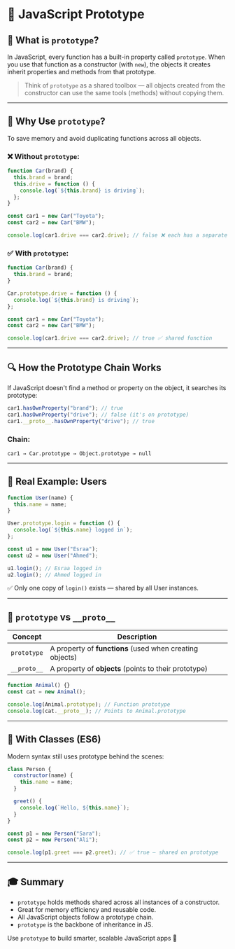 # 🧬 JavaScript Prototype

## 📌 What is `prototype`?

In JavaScript, every function has a built-in property called `prototype`. When you use that function as a constructor (with `new`), the objects it creates inherit properties and methods from that prototype.

> Think of `prototype` as a shared toolbox — all objects created from the constructor can use the same tools (methods) without copying them.

---

## 🧠 Why Use `prototype`?

To save memory and avoid duplicating functions across all objects.

### ❌ Without `prototype`:

```js
function Car(brand) {
  this.brand = brand;
  this.drive = function () {
    console.log(`${this.brand} is driving`);
  };
}

const car1 = new Car("Toyota");
const car2 = new Car("BMW");

console.log(car1.drive === car2.drive); // false ❌ each has a separate function
```

### ✅ With `prototype`:

```js
function Car(brand) {
  this.brand = brand;
}

Car.prototype.drive = function () {
  console.log(`${this.brand} is driving`);
};

const car1 = new Car("Toyota");
const car2 = new Car("BMW");

console.log(car1.drive === car2.drive); // true ✅ shared function
```

---

## 🔍 How the Prototype Chain Works

If JavaScript doesn't find a method or property on the object, it searches its prototype:

```js
car1.hasOwnProperty("brand"); // true
car1.hasOwnProperty("drive"); // false (it's on prototype)
car1.__proto__.hasOwnProperty("drive"); // true
```

### Chain:

```
car1 → Car.prototype → Object.prototype → null
```

---

## 🧪 Real Example: Users

```js
function User(name) {
  this.name = name;
}

User.prototype.login = function () {
  console.log(`${this.name} logged in`);
};

const u1 = new User("Esraa");
const u2 = new User("Ahmed");

u1.login(); // Esraa logged in
u2.login(); // Ahmed logged in
```

✅ Only one copy of `login()` exists — shared by all User instances.

---

## 🧠 `prototype` vs `__proto__`

| Concept     | Description                                              |
| ----------- | -------------------------------------------------------- |
| `prototype` | A property of **functions** (used when creating objects) |
| `__proto__` | A property of **objects** (points to their prototype)    |

```js
function Animal() {}
const cat = new Animal();

console.log(Animal.prototype); // Function prototype
console.log(cat.__proto__); // Points to Animal.prototype
```

---

## 📌 With Classes (ES6)

Modern syntax still uses prototype behind the scenes:

```js
class Person {
  constructor(name) {
    this.name = name;
  }

  greet() {
    console.log(`Hello, ${this.name}`);
  }
}

const p1 = new Person("Sara");
const p2 = new Person("Ali");

console.log(p1.greet === p2.greet); // ✅ true — shared on prototype
```

---

## 🎓 Summary

- `prototype` holds methods shared across all instances of a constructor.
- Great for memory efficiency and reusable code.
- All JavaScript objects follow a prototype chain.
- `prototype` is the backbone of inheritance in JS.

Use `prototype` to build smarter, scalable JavaScript apps 🚀
